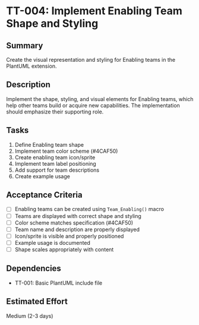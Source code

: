 # TT-004: Implement Enabling Team Shape and Styling

## Summary
Create the visual representation and styling for Enabling teams in the PlantUML extension.

## Description
Implement the shape, styling, and visual elements for Enabling teams, which help other teams build or acquire new capabilities. The implementation should emphasize their supporting role.

## Tasks
1. Define Enabling team shape
2. Implement team color scheme (#4CAF50)
3. Create enabling team icon/sprite
4. Implement team label positioning
5. Add support for team descriptions
6. Create example usage

## Acceptance Criteria
- [ ] Enabling teams can be created using `Team_Enabling()` macro
- [ ] Teams are displayed with correct shape and styling
- [ ] Color scheme matches specification (#4CAF50)
- [ ] Team name and description are properly displayed
- [ ] Icon/sprite is visible and properly positioned
- [ ] Example usage is documented
- [ ] Shape scales appropriately with content

## Dependencies
- TT-001: Basic PlantUML include file

## Estimated Effort
Medium (2-3 days)
